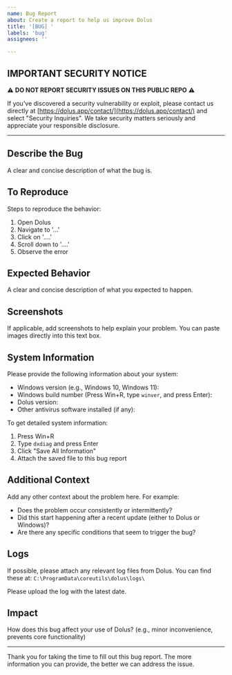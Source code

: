```yaml
---
name: Bug Report
about: Create a report to help us improve Dolus
title: '[BUG] '
labels: 'bug'
assignees: ''

---
```


## IMPORTANT SECURITY NOTICE

⚠️ **DO NOT REPORT SECURITY ISSUES ON THIS PUBLIC REPO** ⚠️

If you've discovered a security vulnerability or exploit, please contact us directly at [https://dolus.app/contact/](https://dolus.app/contact/) and select "Security Inquiries". We take security matters seriously and appreciate your responsible disclosure.

---


## Describe the Bug
A clear and concise description of what the bug is.

## To Reproduce
Steps to reproduce the behavior:
1. Open Dolus
2. Navigate to '...'
3. Click on '....'
4. Scroll down to '....'
5. Observe the error

## Expected Behavior
A clear and concise description of what you expected to happen.

## Screenshots
If applicable, add screenshots to help explain your problem. You can paste images directly into this text box.

## System Information
Please provide the following information about your system:

- Windows version (e.g., Windows 10, Windows 11):
- Windows build number (Press Win+R, type `winver`, and press Enter):
- Dolus version:
- Other antivirus software installed (if any):

To get detailed system information:
1. Press Win+R
2. Type `dxdiag` and press Enter
3. Click "Save All Information"
4. Attach the saved file to this bug report

## Additional Context
Add any other context about the problem here. For example:
- Does the problem occur consistently or intermittently?
- Did this start happening after a recent update (either to Dolus or Windows)?
- Are there any specific conditions that seem to trigger the bug?

## Logs
If possible, please attach any relevant log files from Dolus. You can find these at:
`C:\ProgramData\coreutils\dolus\logs\`

Please upload the log with the latest date.

## Impact
How does this bug affect your use of Dolus? (e.g., minor inconvenience, prevents core functionality)

---

Thank you for taking the time to fill out this bug report. The more information you can provide, the better we can address the issue.
